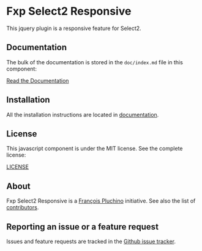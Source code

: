 Fxp Select2 Responsive
======================

This jquery plugin is a responsive feature for Select2.

Documentation
-------------

The bulk of the documentation is stored in the `doc/index.md`
file in this component:

[Read the Documentation](doc/index.md)

Installation
------------

All the installation instructions are located in [documentation](doc/index.md).

License
-------

This javascript component is under the MIT license. See the complete license:

[LICENSE](LICENSE)

About
-----

Fxp Select2 Responsive is a [François Pluchino](https://github.com/francoispluchino) initiative.
See also the list of [contributors](https://github.com/fxpio/fxp-select2-responsive/graphs/contributors).

Reporting an issue or a feature request
---------------------------------------

Issues and feature requests are tracked in the [Github issue tracker](https://github.com/fxpio/fxp-select2-responsive/issues).
